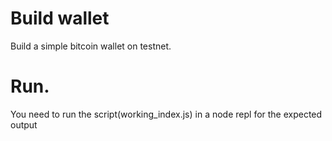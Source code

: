 # Build wallet
Build a simple bitcoin wallet on testnet. 

# Run.
You need to run the script(working_index.js) in a node repl for the expected output
